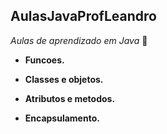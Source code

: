 ## AulasJavaProfLeandro

*Aulas de aprendizado em Java* 🏴󠁩󠁤󠁪󠁷󠁿

* **Funcoes.**

* **Classes e objetos.**

* **Atributos e metodos.**

* **Encapsulamento.**
